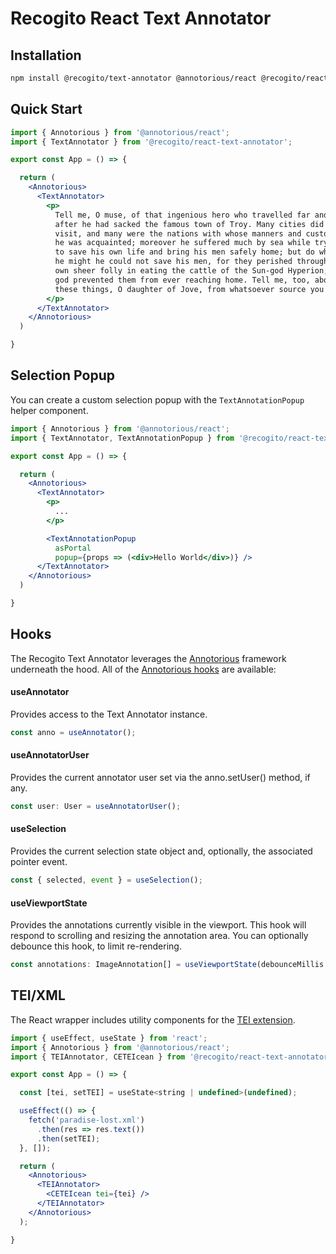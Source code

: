 # Recogito React Text Annotator

## Installation

```sh
npm install @recogito/text-annotator @annotorious/react @recogito/react-text-annotator
```

## Quick Start

```jsx
import { Annotorious } from '@annotorious/react';
import { TextAnnotator } from '@recogito/react-text-annotator';

export const App = () => {

  return (
    <Annotorious>
      <TextAnnotator>
        <p>
          Tell me, O muse, of that ingenious hero who travelled far and wide
          after he had sacked the famous town of Troy. Many cities did he
          visit, and many were the nations with whose manners and customs
          he was acquainted; moreover he suffered much by sea while trying
          to save his own life and bring his men safely home; but do what
          he might he could not save his men, for they perished through their
          own sheer folly in eating the cattle of the Sun-god Hyperion; so the
          god prevented them from ever reaching home. Tell me, too, about all
          these things, O daughter of Jove, from whatsoever source you may know them.
        </p>
      </TextAnnotator>
    </Annotorious>
  )

}
```

## Selection Popup

You can create a custom selection popup with the `TextAnnotationPopup` helper component.

```jsx
import { Annotorious } from '@annotorious/react';
import { TextAnnotator, TextAnnotationPopup } from '@recogito/react-text-annotator';

export const App = () => {

  return (
    <Annotorious>
      <TextAnnotator>
        <p>
          ...
        </p>

        <TextAnnotationPopup
          asPortal
          popup={props => (<div>Hello World</div>)} />
      </TextAnnotator>
    </Annotorious>
  )

}
```

## Hooks

The Recogito Text Annotator leverages the [Annotorious](https://annotorious.dev) framework underneath the hood. All of the [Annotorious hooks](https://annotorious.dev/react/hooks-reference/) are available:

#### useAnnotator
Provides access to the Text Annotator instance.

```js
const anno = useAnnotator();
```

#### useAnnotatorUser
Provides the current annotator user set via the anno.setUser() method, if any.

```js
const user: User = useAnnotatorUser();
```

#### useSelection
Provides the current selection state object and, optionally, the associated pointer event.

```js
const { selected, event } = useSelection();
```

#### useViewportState
Provides the annotations currently visible in the viewport. This hook will respond to scrolling and resizing the annotation area. You can optionally debounce this hook, to limit re-rendering.

```js
const annotations: ImageAnnotation[] = useViewportState(debounceMillis: number);
```

## TEI/XML

The React wrapper includes utility components for the [TEI extension](../extension-tei).

```jsx
import { useEffect, useState } from 'react';
import { Annotorious } from '@annotorious/react';
import { TEIAnnotator, CETEIcean } from '@recogito/react-text-annotator';

export const App = () => {

  const [tei, setTEI] = useState<string | undefined>(undefined);

  useEffect(() => {
    fetch('paradise-lost.xml')
      .then(res => res.text())
      .then(setTEI);
  }, []);

  return (
    <Annotorious>
      <TEIAnnotator>
        <CETEIcean tei={tei} />
      </TEIAnnotator>
    </Annotorious>
  );

}
```